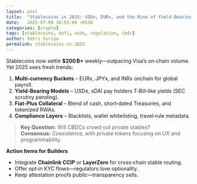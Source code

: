 ```yaml
---
layout: post
title:  "Stablecoins in 2025: USDx, EURx, and the Rise of Yield‑Bearing Tokens"
date:   2025-07-09 18:55:00 +0530
categories: [crypto]
tags: [stablecoins, defi, usdx, regulation, cbdc]
author: Vetri Suriya
permalink: stablecoins-in-2025
---
```


Stablecoins now settle **\$200 B+** weekly—outpacing Visa’s on‑chain volume. Yet 2025 sees fresh trends:

1. **Multi‑currency Buckets** – EURx, JPYx, and INRx onchain for global payroll.  
2. **Yield‑Bearing Models** – USDe, sDAI pay holders T‑Bill‑like yields (SEC scrutiny pending).  
3. **Fiat‑Plus Collateral** – Blend of cash, short‑dated Treasuries, and tokenized RWAs.  
4. **Compliance Layers** – Blacklists, wallet whitelisting, travel‑rule metadata.

> **Key Question:** Will CBDCs crowd out private stables?  
> **Consensus:** Coexistence, with private tokens focusing on UX and programmability.

**Action Items for Builders**
* Integrate **Chainlink CCIP** or **LayerZero** for cross‑chain stable routing.  
* Offer _opt‑in_ KYC flows—regulators love optionality.  
* Keep attestation proofs public—transparency sells.

